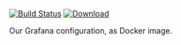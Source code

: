 [![Build Status](https://img.shields.io/travis/function61/grafana-conf.svg?style=for-the-badge)](https://travis-ci.org/function61/grafana-conf)
[![Download](https://img.shields.io/docker/pulls/fn61/grafana.svg?style=for-the-badge)](https://hub.docker.com/r/fn61/grafana/)

Our Grafana configuration, as Docker image.
